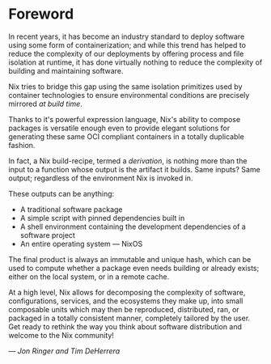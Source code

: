 # Foreword

In recent years, it has become an industry standard to deploy software using
some form of containerization; and while this trend has helped to reduce the
complexity of our deployments by offering process and file isolation at
runtime, it has done virtually nothing to reduce the complexity of building
and maintaining software.

Nix tries to bridge this gap using the same isolation primitizes used by
container technologies to ensure environmental conditions are precisely
mirrored _at build time_.

Thanks to it's powerful expression language, Nix's ability to compose packages
is versatile enough even to provide elegant solutions for generating these same
OCI compliant containers in a totally duplicable fashion.

In fact, a Nix build-recipe, termed a _derivation_, is
nothing more than the input to a function whose output is the artifact it
builds. Same inputs? Same output; regardless of the environment Nix is invoked
in.

These outputs can be anything:
* A traditional software package
* A simple script with pinned dependencies built in
* A shell environment containing the development dependencies of a software project
* An entire operating system — NixOS

The final product is always an immutable and unique hash, which can
be used to compute whether a package even needs building or already exists;
either on the local system, or in a remote cache.

At a high level, Nix allows for decomposing the complexity of software,
configurations, services, and the ecosystems they make up, into small
composable units which may then be reproduced, distributed, ran, or
packaged in a totally consistent manner, completely tailored by the user.
Get ready to rethink the way you think about software distribution and welcome
to the Nix community!

— _Jon Ringer and Tim DeHerrera_
